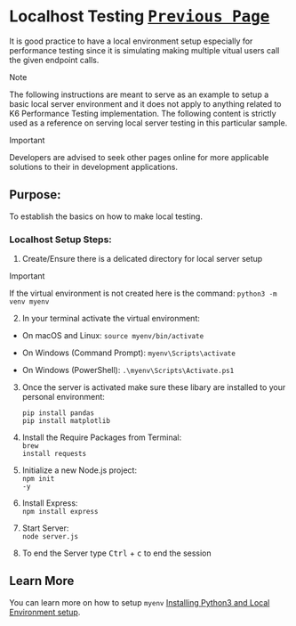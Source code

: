 # Localhost Testing [<kbd>Previous Page</kbd>](../Performance_Test_Implementation/README.md)
It is good practice to have a local environment setup especially for performance testing since it is simulating making multiple vitual users call the given endpoint calls.

> [!NOTE]  
> The following instructions are meant to serve as an example to setup a basic local server environment and it does not apply to anything related to K6 Performance Testing implementation. The following content is strictly used as a reference on serving local server testing in this particular sample.

> [!IMPORTANT]  
> Developers are advised to seek other pages online for more applicable solutions to their in development applications.

## Purpose:
 To establish the basics on how to make local testing.

### Localhost Setup Steps:

1. Create/Ensure there is a delicated directory for local server setup
 > [!IMPORTANT]  
 > If the virtual environment is not created here is the command: `python3 -m venv myenv`

2. In your terminal activate the virtual environment:
- On macOS and Linux: `source myenv/bin/activate` 

- On Windows (Command Prompt): `myenv\Scripts\activate` 

- On Windows (PowerShell): `.\myenv\Scripts\Activate.ps1`

3. Once the server is activated make sure these libary are installed to your personal environment:
    <p><code>pip install pandas</code><br> <code>pip install matplotlib</code></p>

4. Install the Require Packages from Terminal:
    <br><code>brew install requests</code>

6. Initialize a new Node.js project:
    <br><code>npm init -y</code>

8. Install Express:
    <br><code>npm install express</code>
    
10. Start Server:
    <br><code>node server.js</code>

12. To end the Server type <kbd>Ctrl</kbd> + <kbd>c</kbd> to end the session

## Learn More

You can learn more on how to setup `myenv` [Installing Python3 and Local Environment setup](https://www.digitalocean.com/community/tutorials/how-to-install-python-3-and-set-up-a-local-programming-environment-on-macos).
